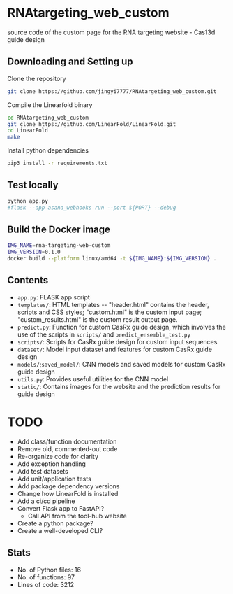 # RNAtargeting_web_custom
source code of the custom page for the RNA targeting website - Cas13d guide design

## Downloading and Setting up

Clone the repository

```bash
git clone https://github.com/jingyi7777/RNAtargeting_web_custom.git
```

Compile the Linearfold binary

```bash
cd RNAtargeting_web_custom
git clone https://github.com/LinearFold/LinearFold.git
cd LinearFold
make
```

Install python dependencies

```bash
pip3 install -r requirements.txt
```

## Test locally

```bash
python app.py
#flask --app asana_webhooks run --port ${PORT} --debug
```

## Build the Docker image

```bash
IMG_NAME=rna-targeting-web-custom
IMG_VERSION=0.1.0
docker build --platform linux/amd64 -t ${IMG_NAME}:${IMG_VERSION} .
```

## Contents
* `app.py`: FLASK app script
* `templates/`: HTML templates -- "header.html" contains the header, scripts and CSS styles; "custom.html" is the custom input page; "custom_results.html" is the custom result output page.
* `predict.py`: Function for custom CasRx guide design, which involves the use of the scripts in `scripts/` and `predict_ensemble_test.py`
* `scripts/`: Scripts for CasRx guide design for custom input sequences
* `dataset/`: Model input dataset and features for custom CasRx guide design
* `models/`;`saved_model/`: CNN models and saved models for custom CasRx guide design
* `utils.py`: Provides useful utilities for the CNN model
* `static/`: Contains images for the website and the prediction results for guide design


# TODO

* Add class/function documentation
* Remove old, commented-out code
* Re-organize code for clarity
* Add exception handling
* Add test datasets
* Add unit/application tests
* Add package dependency versions
* Change how LinearFold is installed
* Add a ci/cd pipeline
* Convert Flask app to FastAPI?
  * Call API from the tool-hub website
* Create a python package?
* Create a well-developed CLI?

## Stats

* No. of Python files: 16
* No. of functions: 97
* Lines of code: 3212 